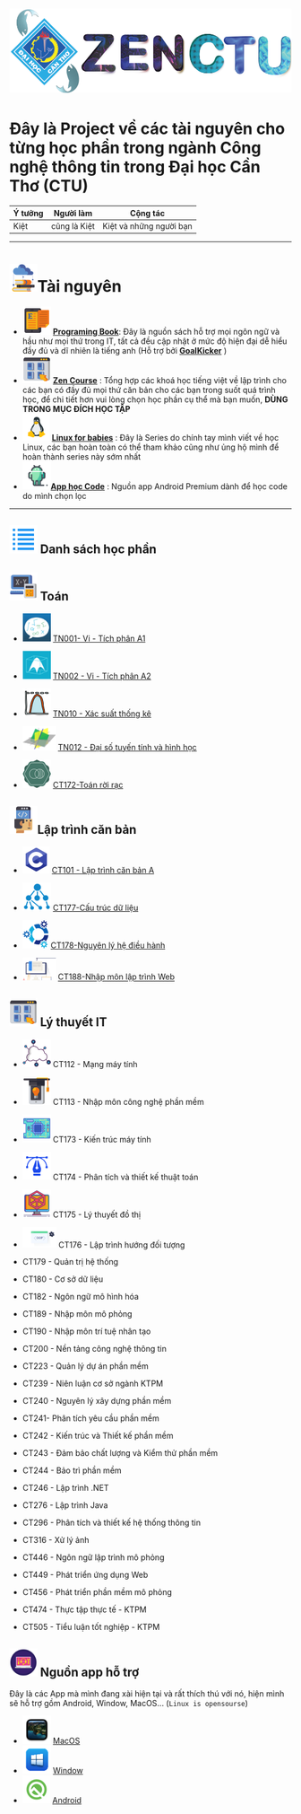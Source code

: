 # <img src="https://raw.githubusercontent.com/Zenfection/Image/master/2020/12/15-13-03-42-ZenCTU.png" title="" alt="ZenCTU.png" width="517">

# Đây là Project về các tài nguyên cho từng học phần trong ngành Công nghệ thông tin trong Đại học Cần Thơ (CTU)

| Ý tưởng | Người làm    | Cộng tác                |
| ------- | ------------ | ----------------------- |
| Kiệt    | cũng là Kiệt | Kiệt và những người bạn |

---

# ![Cloud Library.png](https://raw.githubusercontent.com/Zenfection/Image/master/2020/12/15-14-31-38-Cloud%20Library.png)Tài nguyên

- ![E Book.png](https://raw.githubusercontent.com/Zenfection/Image/master/2020/12/15-22-32-56-E%20Book.png) [**Programing Book**](https://zenfection.github.io/CTU/Programing%20Book/): Đây là nguồn sách hỗ trợ mọi ngôn ngữ và hầu như mọi thứ trong IT, tất cả đều cập nhật ở mức độ hiện đại dễ hiểu đầy đủ và dĩ nhiên là tiếng anh (Hỗ trợ bởi [**GoalKicker**](https://goalkicker.com) )
- ![Browse Courses.png](https://raw.githubusercontent.com/Zenfection/Image/master/2020/12/15-22-35-55-Browse%20Courses.png) [**Zen Course**](https://zenfection.github.io/Course/) : Tổng hợp các khoá học tiếng việt về lập trình cho các bạn có đầy đủ mọi thứ căn bản cho các bạn trong suốt quá trình học, để chi tiết hơn vui lòng chọn học phần cụ thể mà bạn muốn, **DÙNG TRONG MỤC ĐÍCH HỌC TẬP**
- ![icons8-linux.png](https://raw.githubusercontent.com/Zenfection/Image/master/2020/12/15-13-45-10-icons8-linux.png) [**Linux for babies**](https://github.com/Zenfection/Linux-for-babies) : Đây là Series do chính tay mình viết về học Linux, các bạn hoàn toàn có thể tham khảo cũng như ủng hộ mình để hoàn thành series này sớm nhất
- <img src="https://raw.githubusercontent.com/Zenfection/Image/master/2020/08/23-23-46-55-icons8_android_os_64px.png" title="" alt="a" width="50">[**App học Code**](https://github.com/Zenfection/Source/tree/master/Android#learning-code) : Nguồn app Android Premium dành để học code do mình chọn lọc

---

## <img src="https://raw.githubusercontent.com/Zenfection/Image/master/2020/11/06-20-18-29-icons8-list.png" title="" alt="icons8-list.png" width="50"> Danh sách học phần

## ![Math.png](https://raw.githubusercontent.com/Zenfection/Image/master/2020/12/15-22-03-58-Math.png) Toán

- <img src="https://raw.githubusercontent.com/Zenfection/Image/master/2020/12/15-22-17-34-FI_839897809_asaArtwork_featured1.jpg" title="" alt="FI_839897809_asaArtwork_featured1.jpg" width="50"> [TN001- Vi - Tích phân A1](https://zenfection.github.io/CTU/TN001-Vi%20tich%20phan%20A1/)

- <img src="https://raw.githubusercontent.com/Zenfection/Image/master/2020/12/15-22-17-43-multivariable_calculus.png-ac2283-128c.png" title="" alt="multivariable_calculus.png-ac2283-128c.png" width="50"> [TN002 - Vi - Tích phân A2](https://zenfection.github.io/CTU/TN002-Vi%20tich%20phan%20A2/)

- ![icons8-histogram.png](https://raw.githubusercontent.com/Zenfection/Image/master/2020/12/15-22-18-20-icons8-histogram.png) [TN010 - Xác suất thống kê](https://zenfection.github.io/CTU/TN010-Xac%20suat%20thong%20ke/)

- <img title="" src="https://raw.githubusercontent.com/Zenfection/Image/master/2020/12/15-22-20-05-1200px-Linear_subspaces_with_shading.svg.png" alt="1200px-Linear_subspaces_with_shading.svg.png" width="59"> [TN012 - Đại số tuyến tính và hình học](https://zenfection.github.io/CTU/TN012-Đai%20ss%20tuyen%20tinh%20va%20hinh%20hoc/)

- ![toanroirac - 01.png](https://raw.githubusercontent.com/Zenfection/Image/master/2020/12/15-13-13-07-toanroirac%20-%2001.png)   [CT172-Toán rời rạc](https://zenfection.github.io/CTU/CT172-Toàn%20roi%20rac/)

## ![Code Learning.png](https://raw.githubusercontent.com/Zenfection/Image/master/2020/12/15-22-04-39-Code%20Learning.png)Lập trình căn bản

- ![icons8-c_programming.png](https://raw.githubusercontent.com/Zenfection/Image/master/2020/12/15-13-40-39-icons8-c_programming.png) [CT101 - Lập trình căn bản A](https://zenfection.github.io/CTU/CT101-Lap%20trinh%20can%20ban%20A/)

- ![cautrucdulieu.png](https://raw.githubusercontent.com/Zenfection/Image/master/2020/12/15-13-15-54-cautrucdulieu.png)   [CT177-Cấu trúc dữ liệu](https://zenfection.github.io/CTU/CT177-Cau%20truc%20du%20lieu/)

- ![os.png](https://raw.githubusercontent.com/Zenfection/Image/master/2020/12/15-13-16-57-os.png)     [CT178-Nguyên lý hệ điều hành](https://zenfection.github.io/CTU/CT178-Nguyen%20ly%20he%20đieu%20hanh/)

- <img src="https://raw.githubusercontent.com/Zenfection/Image/master/2020/12/15-13-22-31-building_website.png" title="" alt="building_website.png" width="59"> [CT188-Nhập môn lập trình Web](https://zenfection.github.io/CTU/CT188-Nhap%20Mon%20lap%20trinh%20Web/)

## ![Browse Courses.png](https://raw.githubusercontent.com/Zenfection/Image/master/2020/12/15-22-05-50-Browse%20Courses.png) Lý thuyết IT

- ![Network.png](https://raw.githubusercontent.com/Zenfection/Image/master/2020/12/15-22-08-48-Network.png) CT112 - Mạng máy tính

- ![Education Apps.png](https://raw.githubusercontent.com/Zenfection/Image/master/2020/12/15-22-09-07-Education%20Apps.png) CT113 - Nhập môn công nghệ phần mềm

- ![Programmable Circuit Board.png](https://raw.githubusercontent.com/Zenfection/Image/master/2020/12/15-22-09-47-Programmable%20Circuit%20Board.png) CT173 - Kiến trúc máy tính

- ![Logo-Design-Services - 01 - 01.png](https://raw.githubusercontent.com/Zenfection/Image/master/2020/12/15-22-16-00-Logo-Design-Services%20-%2001%20-%2001.png) CT174 - Phân tích và thiết kế thuật toán

- ![Vector Graphics Rendering.png](https://raw.githubusercontent.com/Zenfection/Image/master/2020/12/15-22-12-24-Vector%20Graphics%20Rendering.png) CT175 - Lý thuyết đồ thị

- <img src="https://raw.githubusercontent.com/Zenfection/Image/master/2020/12/15-22-13-42-OOP-01.png" title="" alt="OOP-01.png" width="60"> CT176 - Lập trình hướng đối tượng

- CT179 - Quản trị hệ thống

- CT180 - Cơ sở dữ liệu

- CT182 - Ngôn ngữ mô hình hóa

- CT189 - Nhập môn mô phỏng

- CT190 - Nhập môn trí tuệ nhân tạo

- CT200 - Nền tảng công nghệ thông tin

- CT223 - Quản lý dự án phần mềm

- CT239 - Niên luận cơ sở ngành KTPM

- CT240 - Nguyên lý xây dựng phần mềm

- CT241- Phân tích yêu cầu phần mềm

- CT242 - Kiến trúc và Thiết kế phần mềm

- CT243 - Đảm bảo chất lượng và Kiểm thử phần mềm

- CT244 - Bảo trì phần mềm

- CT246 - Lập trình .NET

- CT276 - Lập trình Java

- CT296 - Phân tích và thiết kế hệ thống thông tin

- CT316 - Xử lý ảnh

- CT446 - Ngôn ngữ lập trình mô phỏng

- CT449 - Phát triển ứng dụng Web

- CT456 - Phát triển phần mềm mô phỏng

- CT474 - Thực tập thực tế - KTPM

- CT505 - Tiểu luận tốt nghiệp - KTPM

## <img src="https://raw.githubusercontent.com/Zenfection/Image/master/2020/12/21-15-43-11-Support.png" title="" alt="Support.png" width="50"> Nguồn app hỗ trợ

Đây là các App mà mình đang xài hiện tại và rất thích thú với nó, hiện mình sẽ hỗ trợ gồm Android, Window, MacOS... (`Linux is opensourse`)

- ![Big_Sur.png](https://raw.githubusercontent.com/Zenfection/Image/master/2020/11/25-19-33-36-Big_Sur.png) [MacOS](https://zenfection.github.io/Source/MacOS/)
- ![window.png](https://raw.githubusercontent.com/Zenfection/Image/master/2020/12/21-15-46-50-window.png) [Window](https://zenfection.github.io/Source/Window/)
- ![android_q_logo.png](https://raw.githubusercontent.com/Zenfection/Image/master/2020/11/27-08-55-37-android_q_logo.png) [Android](https://zenfection.github.io/Source/Android/)
